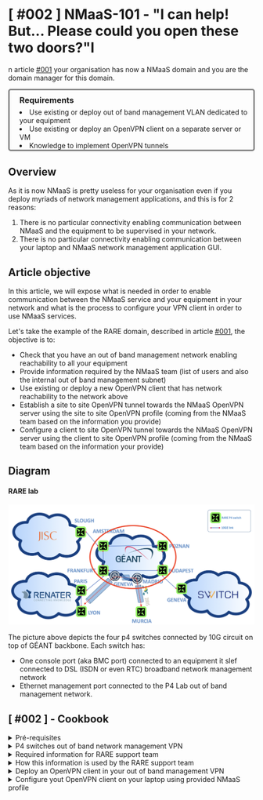 # [ #002 ] NMaaS-101 - "I can help! But... Please could you open these two doors?"I

n article [#001](./blog/blog1/nmaas-101-1/) your organisation has now a NMaaS domain and you are the domain manager for this domain. 

<div style="border: 3px solid gray; border-radius: 5px; padding-left: 20px;">

<h3 style="margin: 0.6em 0 0.4em;">Requirements</h3>
<li>Use existing or deploy out of band management VLAN dedicated to your equipment</li> 
<li> Use existing or deploy an OpenVPN client on a separate server or VM</li>
<li> Knowledge to implement OpenVPN tunnels</li>

</div>


## Overview

As it is now NMaaS is pretty useless for your organisation even if you deploy myriads of network management applications, and this is for 2 reasons:

1. There is no particular connectivity enabling communication between NMaaS and the equipment to be supervised in your network.
2. There is no particular connectivity enabling communication between your laptop and NMaaS network management application GUI.


## Article objective

In this article, we will expose what is needed in order to enable communication between the NMaaS service and your equipment in your network and what is the process to configure your VPN client in order to use NMaaS services.

Let's take the example of the RARE domain, described in article [#001](./blog/blog1/nmaas-101-1/), the objective is to:

- Check that you have an out of band management network enabling reachability to all your equipment
- Provide information required by the NMaaS team (list of users and also the internal out of band management subnet)
- Use existing or deploy a new OpenVPN client that has network reachability to the network above
- Establish a site to site OpenVPN tunnel towards the NMaaS OpenVPN server using the site to site OpenVPN profile (coming from the NMaaS team based on the information you provide)
- Configure a client to site OpenVPN tunnel towards the NMaaS OpenVPN server using the client to site OpenVPN profile (coming from the NMaaS team based on the information your provide)


## Diagram

#### RARE lab

![Diagram](img/blog-nmaas-101-2-1.png)

The picture above depicts the four p4 switches connected by 10G circuit on top of GÉANT backbone. Each switch has:

- One console port (aka BMC port) connected to an equipment it slef connected to DSL (ISDN or even RTC) broadband network management network
- Ethernet management port connected to the P4 Lab out of band management network. 

## [ #002 ] - Cookbook

<details>
<summary>Pré-requisites</summary>
<li> Network Administration knowledge </li>
If this management network does not exist beforehand, you should be able to implement or have it implemented by your network operation team. 

<li> Network Management network isolation </li>
This management network should be only used to convey network management traffic (i.e. no user traffic or user interaction). This is also called a Data Communication Network (<b>DCN</b>).
</details>

<details>
<summary>P4 switches out of band network management VPN</summary>
<img src="../img/blog-nmaas-101-2-2.png" width="550">
<p style="margin-top: 15px">
In the RARE network example, this network is a multipoint to multipoint L2 VPLS implemented on top of GÉANT backbone by GEANT OC team. All the switches have their management Ethernet ports connected to this VPLS MPLS VPN.
</p>

<div style="border: 3px solid lightyellow; border-radius: 5px; padding-left: 20px; margin-bottom: 20px">
In this particular case, the P4 Lab network span multiple countries, hence the VPLS implementation, it could have been a full mesh of L2VPN point to point tunnels or a L2 EVPN. Most of the case, in your organisation, the OOBM network is a simple 802.1q VLAN that spans your internal L2 network.

</div>
</details>

<details>
<summary>Required information for RARE support team</summary>
<li>Equipment IPv4 subnet</li>
In the example, all switches can be reached via their management ports inside 172.16.66.6.0/24 network in the VPLS VPN. This is required so that the NMaaS team can configure the proper routing within the NMaaS environment.

<li>List of users</li>
This includes the names and email addresses of the users that should be granted access. The NMaaS team uses this information to provision the VPN connection and to generate the necessary site-to-site and client-access VPN profiles.

</details>

<details>
<summary>How this information is used by the RARE support team</summary>
<li>Equipment IPv4 subnet</li>
This information will be configured at NMaaS VPN server level in order to enable routing between NMaaS service and the network used to manage your equipment.

<li>List of users</li>
This information will be used to create your OpenVPN profile. One profile specific to user.
</details>

<details>
<summary>Deploy an OpenVPN client in your out of band management VPN</summary>
<img src="../img/blog-nmaas-101-2-3.png" width="550">
In the RARE network example, the VPN client is a PfSense firewall using the built-in OpenVPN plugin to establish the site-to-site VPN connection between the management subnet and the NMaaS network.
<div style="border: 3px solid lightyellow; border-radius: 5px; padding-left: 20px; margin-bottom: 20px">
Once deployed you'll have to use the site to site OpenVPN profile provided by the NMaaS team in order to setup up the DCN VPN tunnel towards the NMaaS VPN server.
</div>

Once setup, you should have a full connectivity between the equipment and all the NMaaS services deployed in your domain.

<div style="border: 3px solid lightyellow; border-radius: 5px; padding-left: 20px; margin-bottom: 20px">
Your namespace is implemented inside a namespace that is specific to your domain, and your domain only. All domains are isolated between each other via this concept. This ensures that only people from your organization have access to your resources along with the deployed applications in the NMaaS environment.
</div>


</details>

<details>
<summary>Configure yout OpenVPN client on your laptop using provided NMaaS profile</summary>
<img src="../img/blog-nmaas-101-2-4.png" width="550">

Once setup, you should have a full connectivity between your laptop and all the NMaaS services deployed in your domain.

<div style="border: 3px solid lightyellow; border-radius: 5px; padding-left: 20px; margin-bottom: 20px">
Your namespace is implemented inside a namespace that is specific to your domain, and your domain only. All domains are isolated between each other via this concept. This ensures that only people from your organization have access to your resources along with the deployed applications in the NMaaS environment.
</div>



</details>